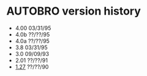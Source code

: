 # AUTOBRO version history

- 4.00 03/31/95
- 4.0b ??/??/95
- 4.0a ??/??/95
- 3.8 03/31/95
- 3.0 09/09/93
- 2.01 ??/??/91
- [1.27](1.27) ??/??/90
